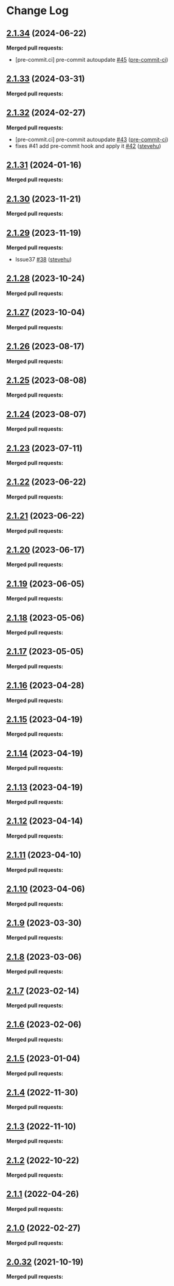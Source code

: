 # Change Log

## [2.1.34](https://github.com/networknt/hybrid-query/tree/2.1.34) (2024-06-22)


**Merged pull requests:**


- [pre-commit.ci] pre-commit autoupdate [\#45](https://github.com/lightapi/hybrid-query/pull/45) ([pre-commit-ci](https://github.com/apps/pre-commit-ci))
## [2.1.33](https://github.com/networknt/hybrid-query/tree/2.1.33) (2024-03-31)


**Merged pull requests:**




## [2.1.32](https://github.com/networknt/hybrid-query/tree/2.1.32) (2024-02-27)


**Merged pull requests:**


- [pre-commit.ci] pre-commit autoupdate [\#43](https://github.com/lightapi/hybrid-query/pull/43) ([pre-commit-ci](https://github.com/apps/pre-commit-ci))
- fixes \#41 add pre-commit hook and apply it [\#42](https://github.com/lightapi/hybrid-query/pull/42) ([stevehu](https://github.com/stevehu))


## [2.1.31](https://github.com/networknt/hybrid-query/tree/2.1.31) (2024-01-16)


**Merged pull requests:**




## [2.1.30](https://github.com/networknt/hybrid-query/tree/2.1.30) (2023-11-21)


**Merged pull requests:**




## [2.1.29](https://github.com/networknt/hybrid-query/tree/2.1.29) (2023-11-19)


**Merged pull requests:**


- Issue37 [\#38](https://github.com/lightapi/hybrid-query/pull/38) ([stevehu](https://github.com/stevehu))


## [2.1.28](https://github.com/networknt/hybrid-query/tree/2.1.28) (2023-10-24)


**Merged pull requests:**




## [2.1.27](https://github.com/networknt/hybrid-query/tree/2.1.27) (2023-10-04)


**Merged pull requests:**




## [2.1.26](https://github.com/networknt/hybrid-query/tree/2.1.26) (2023-08-17)


**Merged pull requests:**


## [2.1.25](https://github.com/networknt/hybrid-query/tree/2.1.25) (2023-08-08)


**Merged pull requests:**




## [2.1.24](https://github.com/networknt/hybrid-query/tree/2.1.24) (2023-08-07)


**Merged pull requests:**




## [2.1.23](https://github.com/networknt/hybrid-query/tree/2.1.23) (2023-07-11)


**Merged pull requests:**




## [2.1.22](https://github.com/networknt/hybrid-query/tree/2.1.22) (2023-06-22)


**Merged pull requests:**




## [2.1.21](https://github.com/networknt/hybrid-query/tree/2.1.21) (2023-06-22)


**Merged pull requests:**




## [2.1.20](https://github.com/networknt/hybrid-query/tree/2.1.20) (2023-06-17)


**Merged pull requests:**


## [2.1.19](https://github.com/networknt/hybrid-query/tree/2.1.19) (2023-06-05)


**Merged pull requests:**




## [2.1.18](https://github.com/networknt/hybrid-query/tree/2.1.18) (2023-05-06)


**Merged pull requests:**




## [2.1.17](https://github.com/networknt/hybrid-query/tree/2.1.17) (2023-05-05)


**Merged pull requests:**


## [2.1.16](https://github.com/networknt/hybrid-query/tree/2.1.16) (2023-04-28)


**Merged pull requests:**




## [2.1.15](https://github.com/networknt/hybrid-query/tree/2.1.15) (2023-04-19)


**Merged pull requests:**


## [2.1.14](https://github.com/networknt/hybrid-query/tree/2.1.14) (2023-04-19)


**Merged pull requests:**




## [2.1.13](https://github.com/networknt/hybrid-query/tree/2.1.13) (2023-04-19)


**Merged pull requests:**


## [2.1.12](https://github.com/networknt/hybrid-query/tree/2.1.12) (2023-04-14)


**Merged pull requests:**




## [2.1.11](https://github.com/networknt/hybrid-query/tree/2.1.11) (2023-04-10)


**Merged pull requests:**


## [2.1.10](https://github.com/networknt/hybrid-query/tree/2.1.10) (2023-04-06)


**Merged pull requests:**


## [2.1.9](https://github.com/networknt/hybrid-query/tree/2.1.9) (2023-03-30)


**Merged pull requests:**




## [2.1.8](https://github.com/networknt/hybrid-query/tree/2.1.8) (2023-03-06)


**Merged pull requests:**


## [2.1.7](https://github.com/networknt/hybrid-query/tree/2.1.7) (2023-02-14)


**Merged pull requests:**




## [2.1.6](https://github.com/networknt/hybrid-query/tree/2.1.6) (2023-02-06)


**Merged pull requests:**


## [2.1.5](https://github.com/networknt/hybrid-query/tree/2.1.5) (2023-01-04)


**Merged pull requests:**


## [2.1.4](https://github.com/networknt/hybrid-query/tree/2.1.4) (2022-11-30)


**Merged pull requests:**


## [2.1.3](https://github.com/networknt/hybrid-query/tree/2.1.3) (2022-11-10)


**Merged pull requests:**


## [2.1.2](https://github.com/networknt/hybrid-query/tree/2.1.2) (2022-10-22)


**Merged pull requests:**


## [2.1.1](https://github.com/networknt/hybrid-query/tree/2.1.1) (2022-04-26)


**Merged pull requests:**


## [2.1.0](https://github.com/networknt/hybrid-query/tree/2.1.0) (2022-02-27)


**Merged pull requests:**


## [2.0.32](https://github.com/lightapi/hybrid-query/tree/2.0.32) (2021-10-19)


**Merged pull requests:**
